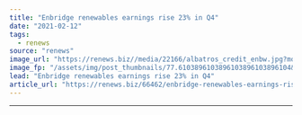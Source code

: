 ```yaml
---
title: "Enbridge renewables earnings rise 23% in Q4"
date: "2021-02-12"
tags: 
  - renews
source: "renews"
image_url: "https://renews.biz//media/22166/albatros_credit_enbw.jpg?mode=crop&width=770&heightratio=0.6103896103896103896103896104&slimmage=true"
image_fp: "/assets/img/post_thumbnails/77.6103896103896103896103896104&slimmage=true"
lead: "Enbridge renewables earnings rise 23% in Q4"
article_url: "https://renews.biz/66462/enbridge-renewables-earnings-rise-23-in-q4/"
---
```


---
